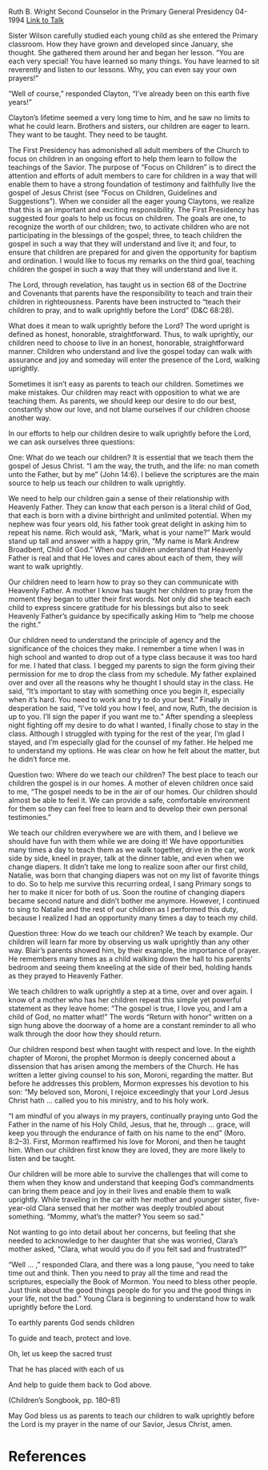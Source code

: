 Ruth B. Wright
Second Counselor in the Primary General Presidency
04-1994
[Link to Talk](https://www.churchofjesuschrist.org/study/general-conference/1994/04/teaching-children-to-walk-uprightly-before-the-lord?lang=eng)

Sister Wilson carefully studied each young child as she entered the Primary classroom. How they have grown and developed since January, she thought. She gathered them around her and began her lesson. “You are each very special! You have learned so many things. You have learned to sit reverently and listen to our lessons. Why, you can even say your own prayers!”

“Well of course,” responded Clayton, “I’ve already been on this earth five years!”

Clayton’s lifetime seemed a very long time to him, and he saw no limits to what he could learn. Brothers and sisters, our children are eager to learn. They want to be taught. They need to be taught.

The First Presidency has admonished all adult members of the Church to focus on children in an ongoing effort to help them learn to follow the teachings of the Savior. The purpose of “Focus on Children” is to direct the attention and efforts of adult members to care for children in a way that will enable them to have a strong foundation of testimony and faithfully live the gospel of Jesus Christ (see “Focus on Children, Guidelines and Suggestions”). When we consider all the eager young Claytons, we realize that this is an important and exciting responsibility. The First Presidency has suggested four goals to help us focus on children. The goals are one, to recognize the worth of our children; two, to activate children who are not participating in the blessings of the gospel; three, to teach children the gospel in such a way that they will understand and live it; and four, to ensure that children are prepared for and given the opportunity for baptism and ordination. I would like to focus my remarks on the third goal, teaching children the gospel in such a way that they will understand and live it.

The Lord, through revelation, has taught us in section 68 of the Doctrine and Covenants that parents have the responsibility to teach and train their children in righteousness. Parents have been instructed to “teach their children to pray, and to walk uprightly before the Lord” (D&C 68:28).

What does it mean to walk uprightly before the Lord? The word upright is defined as honest, honorable, straightforward. Thus, to walk uprightly, our children need to choose to live in an honest, honorable, straightforward manner. Children who understand and live the gospel today can walk with assurance and joy and someday will enter the presence of the Lord, walking uprightly.

Sometimes it isn’t easy as parents to teach our children. Sometimes we make mistakes. Our children may react with opposition to what we are teaching them. As parents, we should keep our desire to do our best, constantly show our love, and not blame ourselves if our children choose another way.

In our efforts to help our children desire to walk uprightly before the Lord, we can ask ourselves three questions:

One: What do we teach our children? It is essential that we teach them the gospel of Jesus Christ. “I am the way, the truth, and the life: no man cometh unto the Father, but by me” (John 14:6). I believe the scriptures are the main source to help us teach our children to walk uprightly.

We need to help our children gain a sense of their relationship with Heavenly Father. They can know that each person is a literal child of God, that each is born with a divine birthright and unlimited potential. When my nephew was four years old, his father took great delight in asking him to repeat his name. Rich would ask, “Mark, what is your name?” Mark would stand up tall and answer with a happy grin, “My name is Mark Andrew Broadbent, Child of God.” When our children understand that Heavenly Father is real and that He loves and cares about each of them, they will want to walk uprightly.

Our children need to learn how to pray so they can communicate with Heavenly Father. A mother I know has taught her children to pray from the moment they began to utter their first words. Not only did she teach each child to express sincere gratitude for his blessings but also to seek Heavenly Father’s guidance by specifically asking Him to “help me choose the right.”

Our children need to understand the principle of agency and the significance of the choices they make. I remember a time when I was in high school and wanted to drop out of a type class because it was too hard for me. I hated that class. I begged my parents to sign the form giving their permission for me to drop the class from my schedule. My father explained over and over all the reasons why he thought I should stay in the class. He said, “It’s important to stay with something once you begin it, especially when it’s hard. You need to work and try to do your best.” Finally in desperation he said, “I’ve told you how I feel, and now, Ruth, the decision is up to you. I’ll sign the paper if you want me to.” After spending a sleepless night fighting off my desire to do what I wanted, I finally chose to stay in the class. Although I struggled with typing for the rest of the year, I’m glad I stayed, and I’m especially glad for the counsel of my father. He helped me to understand my options. He was clear on how he felt about the matter, but he didn’t force me.

Question two: Where do we teach our children? The best place to teach our children the gospel is in our homes. A mother of eleven children once said to me, “The gospel needs to be in the air of our homes. Our children should almost be able to feel it. We can provide a safe, comfortable environment for them so they can feel free to learn and to develop their own personal testimonies.”

We teach our children everywhere we are with them, and I believe we should have fun with them while we are doing it! We have opportunities many times a day to teach them as we walk together, drive in the car, work side by side, kneel in prayer, talk at the dinner table, and even when we change diapers. It didn’t take me long to realize soon after our first child, Natalie, was born that changing diapers was not on my list of favorite things to do. So to help me survive this recurring ordeal, I sang Primary songs to her to make it nicer for both of us. Soon the routine of changing diapers became second nature and didn’t bother me anymore. However, I continued to sing to Natalie and the rest of our children as I performed this duty, because I realized I had an opportunity many times a day to teach my child.

Question three: How do we teach our children? We teach by example. Our children will learn far more by observing us walk uprightly than any other way. Blair’s parents showed him, by their example, the importance of prayer. He remembers many times as a child walking down the hall to his parents’ bedroom and seeing them kneeling at the side of their bed, holding hands as they prayed to Heavenly Father.

We teach children to walk uprightly a step at a time, over and over again. I know of a mother who has her children repeat this simple yet powerful statement as they leave home: “The gospel is true, I love you, and I am a child of God, no matter what!” The words “Return with honor” written on a sign hung above the doorway of a home are a constant reminder to all who walk through the door how they should return.

Our children respond best when taught with respect and love. In the eighth chapter of Moroni, the prophet Mormon is deeply concerned about a dissension that has arisen among the members of the Church. He has written a letter giving counsel to his son, Moroni, regarding the matter. But before he addresses this problem, Mormon expresses his devotion to his son: “My beloved son, Moroni, I rejoice exceedingly that your Lord Jesus Christ hath … called you to his ministry, and to his holy work.

“I am mindful of you always in my prayers, continually praying unto God the Father in the name of his Holy Child, Jesus, that he, through … grace, will keep you through the endurance of faith on his name to the end” (Moro. 8:2–3). First, Mormon reaffirmed his love for Moroni, and then he taught him. When our children first know they are loved, they are more likely to listen and be taught.

Our children will be more able to survive the challenges that will come to them when they know and understand that keeping God’s commandments can bring them peace and joy in their lives and enable them to walk uprightly. While traveling in the car with her mother and younger sister, five-year-old Clara sensed that her mother was deeply troubled about something. “Mommy, what’s the matter? You seem so sad.”

Not wanting to go into detail about her concerns, but feeling that she needed to acknowledge to her daughter that she was worried, Clara’s mother asked, “Clara, what would you do if you felt sad and frustrated?”

“Well … ,” responded Clara, and there was a long pause, “you need to take time out and think. Then you need to pray all the time and read the scriptures, especially the Book of Mormon. You need to bless other people. Just think about the good things people do for you and the good things in your life, not the bad.” Young Clara is beginning to understand how to walk uprightly before the Lord.





To earthly parents God sends children

To guide and teach, protect and love.

Oh, let us keep the sacred trust

That he has placed with each of us

And help to guide them back to God above.





(Children’s Songbook, pp. 180–81)





May God bless us as parents to teach our children to walk uprightly before the Lord is my prayer in the name of our Savior, Jesus Christ, amen.

# References
